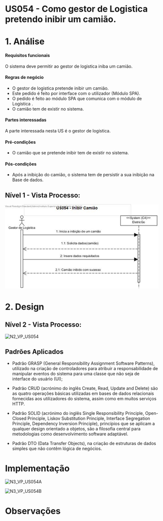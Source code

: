 # US054 - Como gestor de Logistica pretendo inibir um camião.

# 1. Análise

#### Requisitos funcionais

O sistema deve permitir ao gestor de logistica iniba um camião.

#### Regras de negócio

* O gestor de logistica pretende inibir um  camião.
* Este pedido é feito por interface com o utilizador (Módulo SPA).
* O pedido é feito ao módulo SPA que comunica com o módulo de Logística .
* O camião tem de existir no sistema.

#### Partes interessadas

A parte interessada nesta US é o gestor de logistica.

#### Pré-condições

* O camião que se pretende inibir tem de existir no sistema.

#### Pós-condições

* Após a inibição do camião, o sistema tem de persistir a sua inibição na Base de dados.

## Nível 1 - Vista Processo:
![N1_VP_US054](../../nivel1/US054/Nivel1_VP_US054.jpg)


# 2. Design

## Nível 2 - Vista Processo:
![N2_VP_US054](https://bitbucket.org/claudiafreitas/lei-22-s5/wiki/diagramas/nivel2/US054/Nivel2_VP_US054.jpg)

##  Padrões Aplicados

* Padrão GRASP (General Responsibility Assignment Software Patterns), utilizado na criação de controladores para atribuir a responsabilidade de manipular eventos do sistema para uma classe que não seja de interface do usuário (UI);

* Padrão CRUD (acrónimo do inglês Create, Read, Update and Delete) são as quatro operações básicas utilizadas em bases de dados relacionais fornecidas aos utilizadores do sistema, assim como em muitos serviços HTTP.

* Padrão SOLID (acrónimo do inglês Single Responsibility Principle, Open-Closed Principle, Liskov Substitution Principle, Interface Segregation Principle, Dependency Inversion Principle), princípios que se aplicam a qualquer design orientado a objetos, são a filosofia central para metodologias como desenvolvimento software adaptável.

* Padrão DTO (Data Transfer Objects), na criação de estruturas de dados simples que não contêm lógica de negócios.


# Implementação
![N3_VP_US054A](https://bitbucket.org/claudiafreitas/lei-22-s5/wiki/diagramas/nivel3/US054/FrontEnd/Nivel3_VP_US054A.jpg)


![N3_VP_US054B](https://bitbucket.org/claudiafreitas/lei-22-s5/wiki/diagramas/nivel3/US054/BackEnd/Nivel3_VP_US054B.jpg)

# Observações
